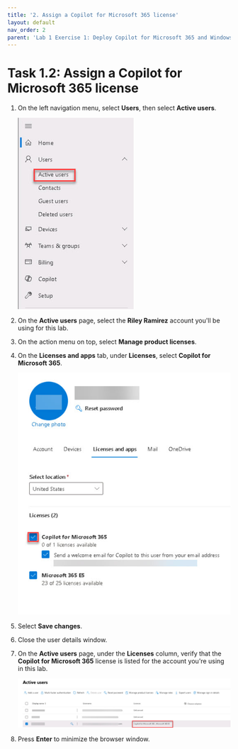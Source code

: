 ```yaml
---
title: '2. Assign a Copilot for Microsoft 365 license'
layout: default
nav_order: 2
parent: 'Lab 1 Exercise 1: Deploy Copilot for Microsoft 365 and Windows Copilot'
---
```


# Task 1.2: Assign a Copilot for Microsoft 365 license

1. On the left navigation menu, select **Users**, then select **Active users**.

    ![4a.jpg](../media/lab1/4a.jpg)        

1. On the **Active users** page, select the **Riley Ramirez** account you'll be using for this lab.

1. On the action menu on top, select **Manage product licenses**.

1. On the **Licenses and apps** tab, under **Licenses**, select **Copilot for Microsoft 365**.

    ![6a.jpg](../media/lab1/6a.jpg)

1. Select **Save changes**.

1. Close the user details window.

1. On the **Active users** page, under the **Licenses** column, verify that the **Copilot for Microsoft 365** license is listed for the account you're using in this lab.

    ![b4.jpg](../media/lab1/b4.jpg)

1. Press **Enter** to minimize the browser window.
